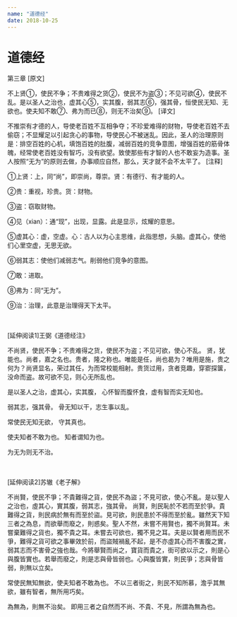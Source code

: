 ```yaml
---
name: "道德经"
date: 2018-10-25
---
```


# 道德经

第三章
[原文]

不上贤①，使民不争；不贵难得之货②，使民不为盗③；不见可欲④，使民不乱。是以圣人之治也，虚其心⑤，实其腹，弱其志⑥，强其骨，恒使民无知、无欲也。使夫知不敢⑦、弗为而已⑧，则无不治矣⑨。
[译文]

不推崇有才德的人，导使老百姓不互相争夺；不珍爱难得的财物，导使老百姓不去偷窃；不显耀足以引起贪心的事物，导使民心不被迷乱。因此，圣人的治理原则是：排空百姓的心机，填饱百姓的肚腹，减弱百姓的竞争意图，增强百姓的筋骨体魄，经常使老百姓没有智巧，没有欲望。致使那些有才智的人也不敢妄为造事。圣人按照“无为”的原则去做，办事顺应自然，那么，天才就不会不太平了。
[注释]

①上贤：上，同“尚”，即崇尚，尊崇。贤：有德行、有才能的人。

②贵：重视，珍贵。货：财物。

③盗：窃取财物。

④见（xian）：通“现”，出现，显露。此是显示，炫耀的意思。

⑤虚其心：虚，空虚。心：古人以为心主思维，此指思想，头脑。虚其心，使他们心里空虚，无思无欲。

⑥弱其志：使他们减弱志气。削弱他们竞争的意图。

⑦敢：进取。

⑧弗为：同“无为”。

⑨治：治理，此意是治理得天下太平。

　

[延伸阅读1]王弼《道德经注》

不尚贤，使民不争；不贵难得之货，使民不为盗；不见可欲，使心不乱。
贤，犹能也。尚者，嘉之名也。贵者，隆之称也。唯能是任，尚也曷为？唯用是施，贵之何为？尚贤显名，荣过其任，为而常校能相射。贵货过用，贪者竞趣，穿窬探箧，没命而盗。故可欲不见，则心无所乱也。

是以圣人之治，虚其心，实其腹，
心怀智而腹怀食，虚有智而实无知也。

弱其志，强其骨。
骨无知以干，志生事以乱。

常使民无知无欲，
守其真也。

使夫知者不敢为也。
知者谓知为也。

为无为则无不治。

　

[延伸阅读2]苏辙《老子解》

不尚賢，使民不爭；不貴難得之貨，使民不為盜；不見可欲，使心不亂。是以聖人之治也，虛其心，實其腹，弱其志，強其骨。
尚賢，則民恥於不若而至於爭。貴難得之貨，則民病於無有而至於盜。見可欲，則民患於不得而至於亂。雖然天下知三者之為息，而欲舉而廢之，則惑矣。聖人不然，未嘗不用賢也，獨不尚賢耳。未嘗棄難得之貨也，獨不貴之耳。未嘗去可欲也，獨不見之耳。夫是以賢者用而民不爭，難得之貨可欲之事畢效於前，而盜賊禍亂不起，是不亦虛其心而不害腹之實，弱其志而不害骨之強也哉。今將舉賢而尚之，寶貨而貴之，街可欲以示之，則是心與腹皆實也。若舉而廢之，則是志與骨皆弱也。心與腹皆實，則民爭；志與骨皆弱，則無以立矣。

常使民無知無欲，使夫知者不敢為也。
不以三者街之，則民不知所慕，澹乎其無欲，雖有智者，無所用巧矣。 　

為無為，則無不治矣。
即用三者之自然而不尚、不貴、不見，所謂為無為也。

 
